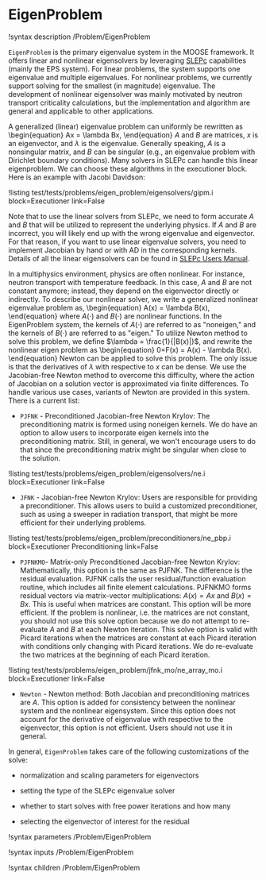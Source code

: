 # EigenProblem

!syntax description /Problem/EigenProblem

`EigenProblem` is the primary eigenvalue system in the MOOSE framework.
It offers linear and nonlinear eigensolvers by leveraging [SLEPc](https://slepc.upv.es)
capabilities (mainly the EPS system). For linear problems,
the system supports one eigenvalue and multiple eigenvalues. For
nonlinear problems, we currently support solving for the smallest (in magnitude)
eigenvalue. The development of nonlinear eigensolver was mainly motivated
by neutron transport criticality calculations, but the implementation
and algorithm are general and applicable to other applications.

A generalized (linear) eigenvalue problem can uniformly be rewritten as
\begin{equation}
Ax = \lambda Bx,
\end{equation}
$A$ and $B$ are matrices, $x$ is an eigenvector, and $\lambda$ is the eigenvalue.
Generally speaking, $A$ is a nonsingular matrix, and $B$ can be singular
(e.g., an eigenvalue problem with Dirichlet boundary conditions).
Many solvers in SLEPc can handle this linear eigenproblem.
We can choose these algorithms in the executioner block.
Here is an example with Jacobi Davidson:

!listing test/tests/problems/eigen_problem/eigensolvers/gipm.i
         block=Executioner
         link=False

Note that to use the linear solvers from SLEPc, we need to form accurate
$A$ and $B$ that will be utilized to represent the underlying physics.
If $A$ and $B$ are incorrect, you will likely end up with the
wrong eigenvalue and eigenvector. For that reason, if you
want to use linear eigenvalue solvers, you need to implement
Jacobian by hand or with AD in the corresponding kernels.
Details of all the linear eigensolvers can be found in
[SLEPc Users Manual](https://slepc.upv.es/documentation/slepc.pdf).

In a multiphysics environment, physics are often nonlinear. For instance,
 neutron transport with temperature feedback. In this case,
 $A$ and $B$ are not constant anymore; instead, they depend on
 the eigenvector directly or indirectly. To describe our nonlinear
 solver, we write a generalized nonlinear eigenvalue problem as,
\begin{equation}
A(x) = \lambda B(x),
\end{equation}
where $A(\cdot)$ and $B(\cdot)$ are nonlinear functions. In the EigenProblem
system, the kernels of $A(\cdot)$ are referred to as "noneigen,"
and the kernels of $B(\cdot)$ are referred to as "eigen."
To utilize Newton method to solve this problem, we define $\lambda = \frac{1}{|B(x)|}$,
and rewrite the nonlinear eigen problem as
\begin{equation}
0=F(x) = A(x) - \lambda B(x).
\end{equation}
Newton can be applied to solve this problem. The only issue is that
the derivatives of $\lambda$ with respective to $x$ can be dense.
We use the Jacobian-free Newton method to overcome this difficulty,
where the action of Jacobian on a solution vector is approximated via finite differences.
To handle various use cases, variants of Newton are provided
in this system. There is a current list:

- `PJFNK` - Preconditioned Jacobian-free Newton Krylov: The preconditioning matrix
  is formed using noneigen kernels. We do have an option to allow users to
  incorporate eigen kernels into the preconditioning matrix. Still, in
  general, we won't encourage users to do that since the preconditioning
  matrix might be singular when close to the solution.

!listing test/tests/problems/eigen_problem/eigensolvers/ne.i
          block=Executioner
          link=False

- `JFNK` - Jacobian-free Newton Krylov:  Users are responsible for
  providing a preconditioner. This allows users to build a customized
  preconditioner, such as using a sweeper in radiation transport,
  that might be more efficient for their underlying problems.

!listing test/tests/problems/eigen_problem/preconditioners/ne_pbp.i
          block=Executioner Preconditioning
          link=False

- `PJFNKMO`- Matrix-only Preconditioned Jacobian-free Newton Krylov: Mathematically,
 this option is the same as PJFNK. The difference is the residual evaluation.
 PJFNK calls the user residual/function evaluation routine, which includes all finite element calculations.
 PJFNKMO forms residual vectors via  matrix-vector multiplications: $A (x) = Ax$
 and $B(x) = Bx$. This is useful when matrices are constant. This option will be
 more efficient. If the problem is nonlinear, i.e. the matrices are not constant,
 you should not use this solve option because we do not attempt to re-evaluate $A$
 and $B$ at each Newton iteration. This solve option is valid with Picard iterations
 when the matrices are constant at each Picard iteration with conditions only changing
 with Picard iterations. We do re-evaluate the two matrices at the beginning of each
 Picard iteration.

!listing test/tests/problems/eigen_problem/jfnk_mo/ne_array_mo.i
           block=Executioner
           link=False

- `Newton` - Newton method: Both Jacobian and preconditioning matrices are $A$.
 This option is added for consistency between the nonlinear system and
 the nonlinear eigensystem. Since this option does not account for the derivative
 of eigenvalue with respective to the eigenvector, this option is not efficient.
 Users should not use it in general.


 In general, `EigenProblem` takes care of the following customizations of the solve:

- normalization and scaling parameters for eigenvectors

- setting the type of the SLEPc eigenvalue solver

- whether to start solves with free power iterations and how many

- selecting the eigenvector of interest for the residual

!syntax parameters /Problem/EigenProblem

!syntax inputs /Problem/EigenProblem

!syntax children /Problem/EigenProblem
